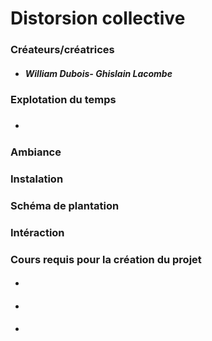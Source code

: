 # Distorsion collective

### Créateurs/créatrices
* ##### William Dubois- Ghislain Lacombe

### Explotation du temps
* ##### 

### Ambiance

### Instalation

### Schéma de plantation

### Intéraction

### Cours requis pour la création du projet
* ####
* ####
* ####
